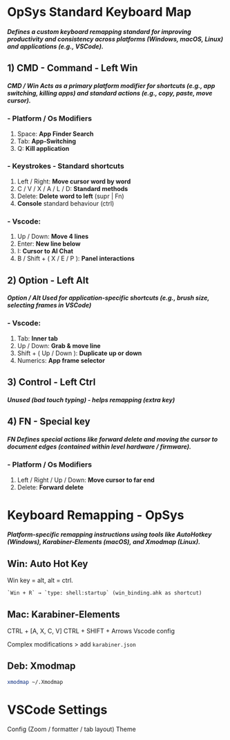 # OpSys Standard Keyboard Map

##### Defines a custom keyboard remapping standard for improving productivity and consistency across platforms (Windows, macOS, Linux) and applications (e.g., VSCode).

## 1) CMD - Command - Left Win

##### **CMD / Win** Acts as a **primary platform modifier** for shortcuts (e.g., app switching, killing apps) and standard actions (e.g., copy, paste, move cursor).

### - Platform / Os Modifiers

1. Space: **App Finder Search**
2. Tab: **App-Switching**
3. Q: **Kill application**

### - Keystrokes - Standard shortcuts

1. Left / Right: **Move cursor word by word**
2. C / V / X / A / L / D: **Standard methods**
3. Delete: **Delete word to left** (supr | Fn)
4. **Console** standard behaviour (ctrl)

### - Vscode:

1. Up / Down: **Move 4 lines**
2. Enter: **New line below**
3. I: **Cursor to AI Chat**
4. B / Shift + ( X / E / P ): **Panel interactions** 

## 2) Option - Left Alt 

##### **Option / Alt** Used for **application-specific** shortcuts (e.g., brush size, selecting frames in VSCode)

### - Vscode:

1. Tab: **Inner tab**
2. Up / Down: **Grab & move line**
2. Shift + ( Up / Down ): **Duplicate up or down**
5. Numerics: **App frame selector**
<!-- 3. cmd + I (Copilot chat) -->

## 3) Control - Left Ctrl

##### Unused (bad touch typing) - helps remapping (extra key)

## 4) FN - Special key

##### **FN** Defines **special actions** like forward delete and moving the cursor to document edges (contained within level hardware / firmware).

### - Platform / Os Modifiers

1. Left / Right / Up / Down: **Move cursor to far end**
2. Delete: **Forward delete**

# Keyboard Remapping - OpSys

##### Platform-specific remapping instructions using tools like **AutoHotkey** (Windows), **Karabiner-Elements** (macOS), and **Xmodmap** (Linux).

## Win: Auto Hot Key
Win key = alt, alt = ctrl. 
```
`Win + R` → `type: shell:startup` (win_binding.ahk as shortcut)
```

## Mac: Karabiner-Elements
CTRL + [A, X, C, V]
CTRL + SHIFT + Arrows
Vscode config

Complex modifications > add `karabiner.json`

## Deb: Xmodmap

```bash
xmodmap ~/.Xmodmap
```

# VSCode Settings

Config (Zoom / formatter / tab layout)
Theme
